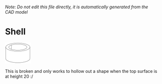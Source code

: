 ###### Note: Do not edit this file directly, it is automatically generated from the CAD model

# Shell

![](/project.svg)



 This is broken and only works to hollow out a shape when the top surface is at height 20 :/ 




